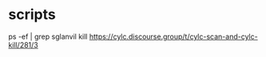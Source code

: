 # scripts

ps -ef | grep sglanvil
kill <PID>
https://cylc.discourse.group/t/cylc-scan-and-cylc-kill/281/3
  
